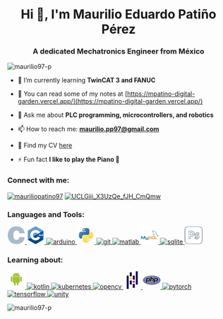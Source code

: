 <h1 align="center">Hi 👋, I'm Maurilio Eduardo Patiño Pérez</h1>
<h3 align="center">A dedicated Mechatronics Engineer from México</h3>
<!--<img align="right" alt="PID" width="400" src="https://i.imgur.com/N3SoWsq.gif">-->

<p align="left"> <img src="https://komarev.com/ghpvc/?username=maurilio97-p&label=Profile%20views&color=0e75b6&style=flat" alt="maurilio97-p" /> </p>

- 🌱 I’m currently learning **TwinCAT 3 and FANUC**

- 📝 You can read some of my notes at [https://mpatino-digital-garden.vercel.app/](https://mpatino-digital-garden.vercel.app/)

- 💬 Ask me about **PLC programming, microcontrollers, and robotics**

- 📫 How to reach me: **maurilio.pp97@gmail.com**

- 📄 Find my CV [here](https://www.linkedin.com/in/mauriliopatino97/overlay/1635473513351/single-media-viewer/?profileId=ACoAACSIkMYBEbQKu08I2pAvpCfv2YBN0GbT7go)

- ⚡ Fun fact **I like to play the Piano 🎹**

<h3 align="left">Connect with me:</h3>
<p align="left">
<a href="https://linkedin.com/in/mauriliopatino97" target="blank"><img align="center" src="https://raw.githubusercontent.com/rahuldkjain/github-profile-readme-generator/master/src/images/icons/Social/linked-in-alt.svg" alt="mauriliopatino97" height="30" width="40" /></a>
<a href="https://www.youtube.com/channel/UCLGiii_X3UzQe_fJH_CmQmw" target="_blank"><img align="center" src="https://raw.githubusercontent.com/rahuldkjain/github-profile-readme-generator/master/src/images/icons/Social/youtube.svg" alt="UCLGiii_X3UzQe_fJH_CmQmw" height="30" width="40" /></a>
</p>

<h3 align="left">Languages and Tools:</h3>
<p align="left"> 
<a href="https://www.cprogramming.com/" target="_blank" rel="noreferrer"> <img src="https://raw.githubusercontent.com/devicons/devicon/master/icons/c/c-original.svg" alt="c" width="40" height="40"/> </a> 
<a href="https://www.w3schools.com/cpp/" target="_blank" rel="noreferrer"> <img src="https://raw.githubusercontent.com/devicons/devicon/master/icons/cplusplus/cplusplus-original.svg" alt="cplusplus" width="40" height="40"/> </a> 
<a href="https://www.arduino.cc/" target="_blank" rel="noreferrer"> <img src="https://cdn.worldvectorlogo.com/logos/arduino-1.svg" alt="arduino" width="40" height="40"/> </a> 
<a href="https://www.python.org" target="_blank" rel="noreferrer"> <img src="https://raw.githubusercontent.com/devicons/devicon/master/icons/python/python-original.svg" alt="python" width="40" height="40"/> </a> 
<a href="https://git-scm.com/" target="_blank" rel="noreferrer"> <img src="https://www.vectorlogo.zone/logos/git-scm/git-scm-icon.svg" alt="git" width="40" height="40"/> </a> 
<a href="https://www.mathworks.com/" target="_blank" rel="noreferrer"> <img src="https://upload.wikimedia.org/wikipedia/commons/2/21/Matlab_Logo.png" alt="matlab" width="40" height="40"/> </a> 
<a href="https://www.mysql.com/" target="_blank" rel="noreferrer"> <img src="https://raw.githubusercontent.com/devicons/devicon/master/icons/mysql/mysql-original-wordmark.svg" alt="mysql" width="40" height="40"/> </a> 
<a href="https://www.sqlite.org/" target="_blank" rel="noreferrer"> <img src="https://www.vectorlogo.zone/logos/sqlite/sqlite-icon.svg" alt="sqlite" width="40" height="40"/> </a>
<a href="https://www.photoshop.com/en" target="_blank" rel="noreferrer"> <img src="https://raw.githubusercontent.com/devicons/devicon/master/icons/photoshop/photoshop-line.svg" alt="photoshop" width="40" height="40"/> </a> 
</p>

<h3 align="left">Learning about:</h3>
<p align="left">
  <a href="https://developer.android.com" target="_blank" rel="noreferrer"> <img src="https://raw.githubusercontent.com/devicons/devicon/master/icons/android/android-original-wordmark.svg" alt="android" width="40" height="40"/> </a>
  <a href="https://kotlinlang.org" target="_blank" rel="noreferrer">
    <img src="https://www.vectorlogo.zone/logos/kotlinlang/kotlinlang-icon.svg" alt="kotlin" width="40" height="40"/>
  </a>
  <a href="https://kubernetes.io" target="_blank" rel="noreferrer">
    <img src="https://www.vectorlogo.zone/logos/kubernetes/kubernetes-icon.svg" alt="kubernetes" width="40" height="40"/>
  </a>
  <a href="https://opencv.org/" target="_blank" rel="noreferrer">
    <img src="https://www.vectorlogo.zone/logos/opencv/opencv-icon.svg" alt="opencv" width="40" height="40"/>
  </a>
  <a href="https://pandas.pydata.org/" target="_blank" rel="noreferrer">
    <img src="https://raw.githubusercontent.com/devicons/devicon/2ae2a900d2f041da66e950e4d48052658d850630/icons/pandas/pandas-original.svg" alt="pandas" width="40" height="40"/>
  </a>
  <a href="https://www.php.net" target="_blank" rel="noreferrer">
    <img src="https://raw.githubusercontent.com/devicons/devicon/master/icons/php/php-original.svg" alt="php" width="40" height="40"/>
  </a>
  <a href="https://pytorch.org/" target="_blank" rel="noreferrer">
    <img src="https://www.vectorlogo.zone/logos/pytorch/pytorch-icon.svg" alt="pytorch" width="40" height="40"/>
  </a>
  <a href="https://www.tensorflow.org" target="_blank" rel="noreferrer">
    <img src="https://www.vectorlogo.zone/logos/tensorflow/tensorflow-icon.svg" alt="tensorflow" width="40" height="40"/>
  </a>
  <a href="https://unity.com/" target="_blank" rel="noreferrer">
    <img src="https://www.vectorlogo.zone/logos/unity3d/unity3d-icon.svg" alt="unity" width="40" height="40"/>
  </a>
</p>

<p><img align="left" src="https://github-readme-stats.vercel.app/api/top-langs?username=maurilio97-p&show_icons=true&locale=en&layout=compact" alt="maurilio97-p" /></p>

<!--<p>&nbsp;<img align="center" src="https://github-readme-stats.vercel.app/api?username=maurilio97-p&show_icons=true&locale=en" alt="maurilio97-p" /></p>

<p><img align="center" src="https://github-readme-streak-stats.herokuapp.com/?user=maurilio97-p&" alt="maurilio97-p" /></p>-->
